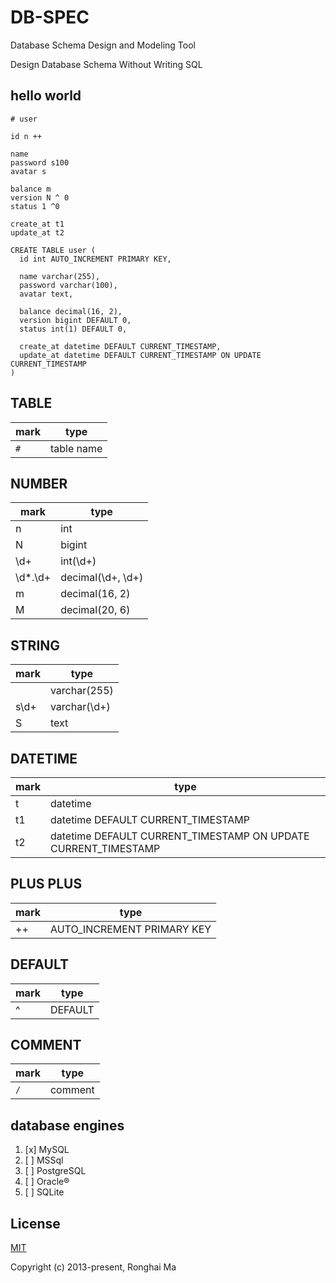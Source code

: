 # DB-SPEC

Database Schema Design and Modeling Tool

Design Database Schema Without Writing SQL

## hello world

```
# user

id n ++

name
password s100
avatar s

balance m
version N ^ 0
status 1 ^0

create_at t1
update_at t2
```

```mysql
CREATE TABLE user (
  id int AUTO_INCREMENT PRIMARY KEY,

  name varchar(255),
  password varchar(100),
  avatar text,

  balance decimal(16, 2),
  version bigint DEFAULT 0,
  status int(1) DEFAULT 0,

  create_at datetime DEFAULT CURRENT_TIMESTAMP,
  update_at datetime DEFAULT CURRENT_TIMESTAMP ON UPDATE CURRENT_TIMESTAMP
)
```

## TABLE

mark | type
-|-
`#` | table name


## NUMBER

mark | type
-|-
n | int
N | bigint
\d+ | int(\d+)
\d*\.\d+ | decimal(\d+, \d+)
m | decimal(16, 2)
M | decimal(20, 6)

## STRING

mark | type
-|-
| | varchar(255)
s\d+ | varchar(\d+)
S | text

## DATETIME

mark | type 
-|-
t | datetime
t1 | datetime DEFAULT CURRENT_TIMESTAMP
t2 | datetime DEFAULT CURRENT_TIMESTAMP ON UPDATE CURRENT_TIMESTAMP

## PLUS PLUS

mark | type
-|-
++ | AUTO_INCREMENT PRIMARY KEY

## DEFAULT

mark | type
-|-
^ | DEFAULT

## COMMENT

mark | type
-|-
`/` | comment

## database engines

1. [x] MySQL
2. [ ] MSSql
3. [ ] PostgreSQL
4. [ ] Oracle®
5. [ ] SQLite


## License

[MIT](https://opensource.org/licenses/MIT)

Copyright (c) 2013-present, Ronghai Ma
